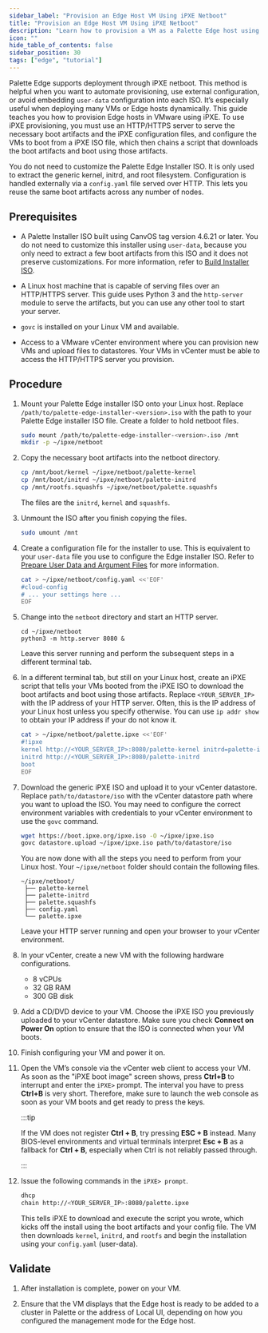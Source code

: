 ```yaml
---
sidebar_label: "Provision an Edge Host VM Using iPXE Netboot"
title: "Provision an Edge Host VM Using iPXE Netboot"
description: "Learn how to provision a VM as a Palette Edge host using iPXE netboot and HTTP boot artifacts."
icon: ""
hide_table_of_contents: false
sidebar_position: 30
tags: ["edge", "tutorial"]
---
```


Palette Edge supports deployment through iPXE netboot. This method is helpful when you want to automate provisioning,
use external configuration, or avoid embedding `user-data` configuration into each ISO. It’s especially useful when
deploying many VMs or Edge hosts dynamically. This guide teaches you how to provision Edge hosts in VMware using iPXE.
To use iPXE provisioning, you must use an HTTP/HTTPS server to serve the necessary boot artifacts and the iPXE
configuration files, and configure the VMs to boot from a iPXE ISO file, which then chains a script that downloads the
boot artifacts and boot using those artifacts.

You do not need to customize the Palette Edge Installer ISO. It is only used to extract the generic kernel, initrd, and
root filesystem. Configuration is handled externally via a `config.yaml` file served over HTTP. This lets you reuse the
same boot artifacts across any number of nodes.

## Prerequisites

- A Palette Installer ISO built using CanvOS tag version 4.6.21 or later. You do not need to customize this installer
  using `user-data`, because you only need to extract a few boot artifacts from this ISO and it does not preserve
  customizations. For more information, refer to
  [Build Installer ISO](../../edgeforge-workflow/palette-canvos/build-installer-iso.md).

- A Linux host machine that is capable of serving files over an HTTP/HTTPS server. This guide uses Python 3 and the
  `http-server` module to serve the artifacts, but you can use any other tool to start your server.

- `govc` is installed on your Linux VM and available.

- Access to a VMware vCenter environment where you can provision new VMs and upload files to datastores. Your VMs in
  vCenter must be able to access the HTTP/HTTPS server you provision.

## Procedure

1. Mount your Palette Edge installer ISO onto your Linux host. Replace `/path/to/palette-edge-installer-<version>.iso`
   with the path to your Palette Edge installer ISO file. Create a folder to hold netboot files.

   ```bash
   sudo mount /path/to/palette-edge-installer-<version>.iso /mnt
   mkdir -p ~/ipxe/netboot
   ```

2. Copy the necessary boot artifacts into the netboot directory.

   ```bash
   cp /mnt/boot/kernel ~/ipxe/netboot/palette-kernel
   cp /mnt/boot/initrd ~/ipxe/netboot/palette-initrd
   cp /mnt/rootfs.squashfs ~/ipxe/netboot/palette.squashfs
   ```

   The files are the `initrd`, `kernel` and `squashfs`.

3. Unmount the ISO after you finish copying the files.

   ```bash
   sudo umount /mnt
   ```

4. Create a configuration file for the installer to use. This is equivalent to your `user-data` file you use to
   configure the Edge installer ISO. Refer to
   [Prepare User Data and Argument Files](../../edgeforge-workflow/prepare-user-data.md) for more information.

   ```bash
   cat > ~/ipxe/netboot/config.yaml <<'EOF'
   #cloud-config
   # ... your settings here ...
   EOF
   ```

5. Change into the `netboot` directory and start an HTTP server.

   ```bsh
   cd ~/ipxe/netboot
   python3 -m http.server 8080 &
   ```

   Leave this server running and perform the subsequent steps in a different terminal tab.

6. In a different terminal tab, but still on your Linux host, create an iPXE script that tells your VMs booted from the
   iPXE ISO to download the boot artifacts and boot using those artifacts. Replace `<YOUR_SERVER_IP>` with the IP
   address of your HTTP server. Often, this is the IP address of your Linux host unless you specify otherwise. You can
   use `ip addr show` to obtain your IP address if your do not know it.

   ```bash
   cat > ~/ipxe/netboot/palette.ipxe <<'EOF'
   #!ipxe
   kernel http://<YOUR_SERVER_IP>:8080/palette-kernel initrd=palette-initrd rd.neednet=1 ip=dhcp rd.cos.disable root=live:http://<YOUR_SERVER_IP>:8080/palette.squashfs netboot install-mode config_url=http://<YOUR_SERVER_IP>:8080/config.yaml console=tty1
   initrd http://<YOUR_SERVER_IP>:8080/palette-initrd
   boot
   EOF
   ```

7. Download the generic iPXE ISO and upload it to your vCenter datastore. Replace `path/to/datastore/iso` with the
   vCenter datastore path where you want to upload the ISO. You may need to configure the correct environment variables
   with credentials to your vCenter environment to use the `govc` command.

   ```bash
   wget https://boot.ipxe.org/ipxe.iso -O ~/ipxe/ipxe.iso
   govc datastore.upload ~/ipxe/ipxe.iso path/to/datastore/iso
   ```

   You are now done with all the steps you need to perform from your Linux host. Your `~/ipxe/netboot` folder should
   contain the following files.

   ```
   ~/ipxe/netboot/
    ├── palette-kernel
    ├── palette-initrd
    ├── palette.squashfs
    ├── config.yaml
    └── palette.ipxe
   ```

   Leave your HTTP server running and open your browser to your vCenter environment.

8. In your vCenter, create a new VM with the following hardware configurations.

   - 8 vCPUs
   - 32 GB RAM
   - 300 GB disk

9. Add a CD/DVD device to your VM. Choose the iPXE ISO you previously uploaded to your vCenter datastore. Make sure you
   check **Connect on Power On** option to ensure that the ISO is connected when your VM boots.

10. Finish configuring your VM and power it on.

11. Open the VM’s console via the vCenter web client to access your VM. As soon as the "iPXE boot image" screen shows,
    press **Ctrl+B** to interrupt and enter the `iPXE>` prompt. The interval you have to press **Ctrl+B** is very short.
    Therefore, make sure to launch the web console as soon as your VM boots and get ready to press the keys.

    :::tip

    If the VM does not register **Ctrl + B**, try pressing **ESC + B** instead. Many BIOS-level environments and virtual
    terminals interpret **Esc + B** as a fallback for **Ctrl + B**, especially when Ctrl is not reliably passed through.

    :::

12. Issue the following commands in the `iPXE> prompt`.

    ```bash
    dhcp
    chain http://<YOUR_SERVER_IP>:8080/palette.ipxe
    ```

    This tells iPXE to download and execute the script you wrote, which kicks off the install using the boot artifacts
    and your config file. The VM then downloads `kernel`, `initrd`, and `rootfs` and begin the installation using your
    `config.yaml` (user-data).

## Validate

1. After installation is complete, power on your VM.

2. Ensure that the VM displays that the Edge host is ready to be added to a cluster in Palette or the address of Local
   UI, depending on how you configured the management mode for the Edge host.
